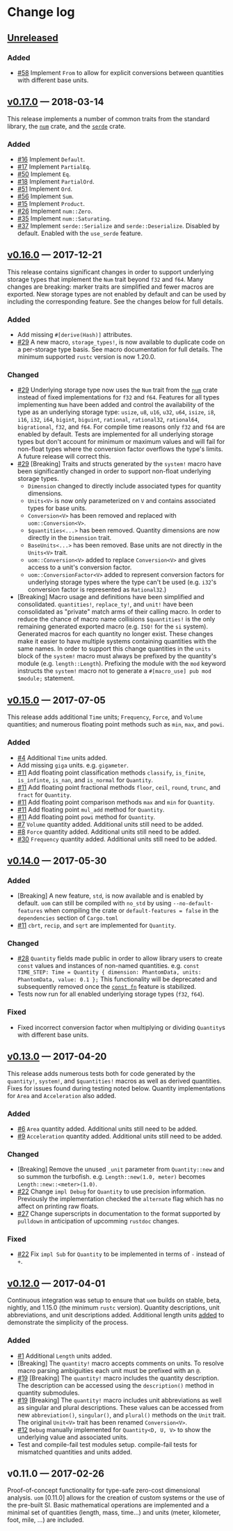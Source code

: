 # Change log
<!-- Template:
## [version] — YYYY-MM-DD

### Added
### Changed
### Deprecated
### Removed
### Fixed
### Security
-->
## [Unreleased]

### Added
 * [#58](https://github.com/iliekturtles/uom/issues/58) Implement `From` to allow for explicit
   conversions between quantities with different base units.

## [v0.17.0] — 2018-03-14
This release implements a number of common traits from the standard library, the
[`num`](https://crates.io/crates/num) crate, and the
[`serde`](https://crates.io/crates/serde) crate.

### Added
 * [#16](https://github.com/iliekturtles/uom/issues/16) Implement `Default`.
 * [#17](https://github.com/iliekturtles/uom/issues/17) Implement `PartialEq`.
 * [#50](https://github.com/iliekturtles/uom/issues/50) Implement `Eq`.
 * [#18](https://github.com/iliekturtles/uom/issues/18) Implement `PartialOrd`.
 * [#51](https://github.com/iliekturtles/uom/issues/51) Implement `Ord`.
 * [#56](https://github.com/iliekturtles/uom/issues/56) Implement `Sum`.
 * [#15](https://github.com/iliekturtles/uom/issues/15) Implement `Product`.
 * [#26](https://github.com/iliekturtles/uom/issues/26) Implement `num::Zero`.
 * [#35](https://github.com/iliekturtles/uom/issues/35) Implement `num::Saturating`.
 * [#37](https://github.com/iliekturtles/uom/issues/35) Implement `serde::Serialize` and
   `serde::Deserialize`. Disabled by default. Enabled with the `use_serde` feature.

## [v0.16.0] — 2017-12-21
This release contains significant changes in order to support underlying storage types that
implement the `Num` trait beyond `f32` and `f64`. Many changes are breaking: marker traits are
simplified and fewer macros are exported. New storage types are not enabled by default and can be
used by including the corresponding feature. See the changes below for full details.

### Added
 * Add missing `#[derive(Hash)]` attributes.
 * [#29](https://github.com/iliekturtles/uom/issues/29) A new macro, `storage_types!`, is now
   available to duplicate code on a per-storage type basis. See macro documentation for full
   details. The minimum supported `rustc` version is now 1.20.0.

### Changed
 * [#29](https://github.com/iliekturtles/uom/issues/29) Underlying storage type now uses the `Num`
   trait from the [`num`](https://crates.io/crates/num) crate instead of fixed implementations for
   `f32` and `f64`. Features for all types implementing `Num` have been added and control the
   availability of the type as an underlying storage type: `usize`, `u8`, `u16`, `u32`, `u64`,
   `isize`, `i8`, `i16`, `i32`, `i64`, `bigint`, `biguint`, `rational`, `rational32`, `rational64`,
   `bigrational`, `f32`, and `f64`. For compile time reasons only `f32` and `f64` are enabled by
   default. Tests are implemented for all underlying storage types but don't account for minimum or
   maximum values and will fail for non-float types where the conversion factor overflows the
   type's limits. A future release will correct this.
 * [#29](https://github.com/iliekturtles/uom/issues/29) [Breaking] Traits and structs generated by
   the `system!` macro have been significantly changed in order to support non-float underlying
   storage types.
   * `Dimension` changed to directly include associated types for quantity dimensions.
   * `Units<V>` is now only parameterized on `V` and contains associated types for base units.
   * `Conversion<V>` has been removed and replaced with `uom::Conversion<V>`.
   * `$quantities<...>` has been removed. Quantity dimensions are now directly in the `Dimension`
     trait.
   * `BaseUnits<...>` has been removed. Base units are not directly in the `Units<V>` trait.
   * `uom::Conversion<V>` added to replace `Conversion<V>` and gives access to a unit's conversion
     factor.
   * `uom::ConversionFactor<V>` added to represent conversion factors for underlying storage types
     where the type can't be used (e.g. `i32`'s conversion factor is represented as `Rational32`.)
 * [Breaking] Macro usage and definitions have been simplified and consolidated. `quantities!`,
   `replace_ty!`, and `unit!` have been consolidated as "private" match arms of their calling macro.
   In order to reduce the chance of macro name collisions `$quantities!` is the only remaining
   generated exported macro (e.g. `ISQ!` for the `si` system). Generated macros for each quantity no
   longer exist. These changes make it easier to have multiple systems containing quantities with
   the same names. In order to support this change quantities in the `units` block of the `system!`
   macro must always be prefixed by the quantity's module (e.g. `length::Length`). Prefixing the
   module with the `mod` keyword instructs the `system!` macro not to generate a
   `#[macro_use] pub mod $module;` statement.

## [v0.15.0] — 2017-07-05
This release adds additional `Time` units; `Frequency`, `Force`, and `Volume` quantities; and
numerous floating point methods such as `min`, `max`, and `powi`.

### Added
 * [#4](https://github.com/iliekturtles/uom/issues/4) Additional `Time` units added.
 * Add missing `giga` units. e.g. `gigameter`.
 * [#11](https://github.com/iliekturtles/uom/issues/11) Add floating point classification methods
   `classify`, `is_finite`, `is_infinte`, `is_nan`,  and `is_normal` for `Quantity`.
 * [#11](https://github.com/iliekturtles/uom/issues/11) Add floating point fractional methods
   `floor`, `ceil`, `round`, `trunc`, and `fract` for `Quantity`.
 * [#11](https://github.com/iliekturtles/uom/issues/11) Add floating point comparison methods
   `max` and `min` for `Quantity`.
 * [#11](https://github.com/iliekturtles/uom/issues/11) Add floating point `mul_add` method for
   `Quantity`.
 * [#11](https://github.com/iliekturtles/uom/issues/11) Add floating point `powi` method for
   `Quantity`.
 * [#7](https://github.com/iliekturtles/uom/issues/7) `Volume` quantity added. Additional units
   still need to be added.
 * [#8](https://github.com/iliekturtles/uom/issues/8) `Force` quantity added. Additional units
   still need to be added.
 * [#30](https://github.com/iliekturtles/uom/issues/30) `Frequency` quantity added. Additional units
   still need to be added.

## [v0.14.0] — 2017-05-30

### Added
 * [Breaking] A new feature, `std`, is now available and is enabled by default. `uom` can still be
   compiled with `no_std` by using `--no-default-features` when compiling the crate or
   `default-features = false` in the `dependencies` section of `Cargo.toml`
 * [#11](https://github.com/iliekturtles/uom/issues/11) `cbrt`, `recip`, and `sqrt` are implemented
   for `Quantity`.

### Changed
 * [#28](https://github.com/iliekturtles/uom/issues/28) `Quantity` fields made public in order to
   allow library users to create `const` values and instances of non-named quantities. e.g.
   `const TIME_STEP: Time = Quantity { dimension: PhantomData, units: PhantomData, value: 0.1 };`
   This functionality will be deprecated and subsequently removed once the
   [`const fn`](https://github.com/rust-lang/rust/issues/24111) feature is stabilized.
 * Tests now run for all enabled underlying storage types (`f32`, `f64`).

### Fixed
 * Fixed incorrect conversion factor when multiplying or dividing `Quantity`s with different base
   units.

## [v0.13.0] — 2017-04-20
This release adds numerous tests both for code generated by the `quantity!`, `system!`, and
`$quantities!` macros as well as derived quantities. Fixes for issues found during testing noted
below. Quantity implementations for `Area` and `Acceleration` also added.

### Added
 * [#6](https://github.com/iliekturtles/uom/issues/6) `Area` quantity added. Additional units still
   need to be added.
 * [#9](https://github.com/iliekturtles/uom/issues/9) `Acceleration` quantity added. Additional
   units still need to be added.

### Changed
 * [Breaking] Remove the unused `_unit` parameter from `Quantity::new` and so summon the turbofish.
   e.g. `Length::new(1.0, meter)` becomes `Length::new::<meter>(1.0)`.
 * [#22](https://github.com/iliekturtles/uom/issues/22) Change `impl Debug` for `Quantity` to use
   precision information. Previously the implementation checked the `alternate` flag which has no
   affect on printing raw floats.
 * [#27](https://github.com/iliekturtles/uom/issues/27) Change superscripts in documentation to the
   format supported by `pulldown` in anticipation of upcomming `rustdoc` changes.

### Fixed
 * [#22](https://github.com/iliekturtles/uom/issues/6) Fix `impl Sub` for `Quantity` to be
   implemented in terms of `-` instead of `+`.

## [v0.12.0] — 2017-04-01
Continuous integration was setup to ensure that `uom` builds on stable, beta, nightly, and 1.15.0
(the minimum `rustc` version). Quantity descriptions, unit abbreviations, and unit descriptions
added. Additional length units
[added](https://github.com/iliekturtles/uom/commit/d1b969b810a4b3298d4cf93d0a795d922261735b) to
demonstrate the simplicity of the process.

### Added
 * [#1](https://github.com/iliekturtles/uom/issues/1) Additional `Length` units added.
 * [Breaking] The `quantity!` macro accepts comments on units. To resolve macro parsing ambiguities
   each unit must be prefixed with an `@`.
 * [#19](https://github.com/iliekturtles/uom/issues/19) [Breaking] The `quantity!` macro includes
   the quantity description. The description can be accessed using the `description()` method in
   quantity submodules.
 * [#19](https://github.com/iliekturtles/uom/issues/19) [Breaking] The `quantity!` macro includes
   unit abbreviations as well as singular and plural descriptions. These values can be accessed from
   new `abbreviation()`, `singular()`, and `plural()` methods on the `Unit` trait. The original
   `Unit<V>` trait has been renamed `Conversion<V>`.
 * [#12](https://github.com/iliekturtles/uom/issues/12) `Debug` manually implemented for
   `Quantity<D, U, V>` to show the underlying value and associated units.
 * Test and compile-fail test modules setup. compile-fail tests for mismatched quantities and units
   added.

## v0.11.0 — 2017-02-26
Proof-of-concept functionality for type-safe zero-cost dimensional analysis. `uom` [0.11.0] allows
for the creation of custom systems or the use of the pre-built SI. Basic mathematical operations
are implemented and a minimal set of quantities (length, mass, time...) and units (meter, kilometer,
foot, mile, ...) are included.

[Unreleased]: https://github.com/iliekturtles/uom/compare/v0.17.0...master
[v0.17.0]: https://github.com/iliekturtles/uom/compare/v0.16.0...v0.17.0
[v0.16.0]: https://github.com/iliekturtles/uom/compare/v0.15.0...v0.16.0
[v0.15.0]: https://github.com/iliekturtles/uom/compare/v0.14.0...v0.15.0
[v0.14.0]: https://github.com/iliekturtles/uom/compare/v0.13.0...v0.14.0
[v0.13.0]: https://github.com/iliekturtles/uom/compare/v0.12.0...v0.13.0
[v0.12.0]: https://github.com/iliekturtles/uom/compare/v0.11.0...v0.12.0

